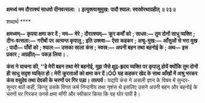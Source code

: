 **क्षमध्वं मम दौरात्श्यं साधवो दीनवत्सला: ।** **इत्युक्त्वाश्रुमुख: पादौ श्याल: स्वस्रोरथाग्रहीत् ॥ २३॥** 

शब्दार्थ **** 

**क्षमध्वम्—** **कृपया क्षमा कर दें** **; मम—** **मेरे** **; दौरात्श्यम्—** **क्रूर कर्मों को** **; साधव:—** **तुम दोनों साधु व्यक्ति** **; दीन-वत्सला:—** **गरीबों** **पर अत्यन्त कृपालु** **; इति उक्त्वा—** **ऐसा कहकर** **; अश्रु-मुख:—** **आँसुओं से भरा मुख** **; पादौ—** **पाँवों को** **; श्याल:—** **उसका साला** **कंस** **; स्वस्र:—** **अपनी बहन तथा बहनोई के** **; अथ—** **इस प्रकार** **; अग्रहीत्—** **पकड़ लिया।** **.** 

**कंस ने याचना की, ''हे मेरी बहन तथा मेरे बहनोई, मुझ जैसे क्षुद्र-हृदय व्यक्ति पर कृपालु** **होयें क्योंकि तुम दोनों ही साधु सदृश व्यकि्त हो। मेरी क्रूरताओं को क्षमा कर दें।ÓÓ यह कहकर** **खेद के साथ आँखों में अश्रु भरकर कंस वसुदेव तथा देवकी के चरणों पर गिर पड़ा।** **तात्पर्य :** यद्यपि कंस ने असली ज्ञान के विषय में सुन्दर-सुन्दर बातें कहीं, किन्तु उसके विगत कर्म निन्दनीय तथा नृशंस थे इसलिए उसने अपनी बहन और बहनोई के चरणों पर गिरकर उनसे क्षमा माँगी और स्वीकार किया कि वह घोर पापी है।  